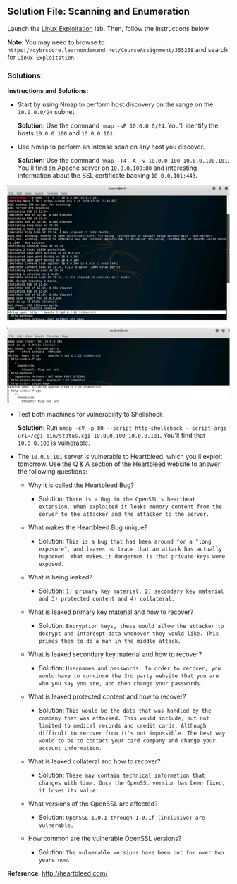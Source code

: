 ## Solution File: Scanning and Enumeration
Launch the [Linux Exploitation](https://cybrscore.learnondemand.net/Lab/28535) lab. Then, follow the instructions below.

**Note**: You may need to browse to `https://cybrscore.learnondemand.net/CourseAssignment/355258` and search for `Linux Exploitation`.

### Solutions: 

**Instructions and Solutions:**

- Start by using Nmap to perform host discovery on the range on the `10.0.0.0/24` subnet.

    **Solution**: Use the command `nmap -sP 10.0.0.0/24`. You'll identify the hosts `10.0.0.100` and `10.0.0.101`.

- Use Nmap to perform an intense scan on any host you discover.

  **Solution**: Use the command `nmap -T4 -A -v 10.0.0.100 10.0.0.100.101`. You'll find an Apache server on `10.0.0.100:80` and interesting information about the SSL certificate backing `10.0.0.101:443`.


![](Images/100_version_scan.png)

![](Images/101_version_scan.png)

- Test both machines for vulnerability to Shellshock.

   **Solution**: Run `nmap -sV -p 80 --script http-shellshock --script-args uri=/cgi-bin/status.cgi 10.0.0.100 10.0.0.101`. You'll find that `10.0.0.100` is vulnerable.

- The `10.0.0.101` server is vulnerable to Heartbleed, which you'll exploit tomorrow. Use the Q & A section of the [Heartbleed website](http://heartbleed.com) to answer the following questions:

    - Why it is called the Heartbleed Bug?
      - Solution: `There is a Bug in the OpenSSL's heartbeat extension. When exploited it leaks memory content from the server to the attacker and the attacker to the server. `

    - What makes the Heartbleed Bug unique?
      - Solution: `This is a bug that has been around for a "long exposure", and leaves no trace that an attack has actually happened. What makes it dangerous is that private keys were exposed.`

    - What is being leaked?
      - Solution: `1) primary key material, 2) secondary key material and 3) protected content and 4) collateral.`
   
   - What is leaked primary key material and how to recover?
      - Solution: `Encryption keys, these would allow the attacker to decrypt and intercept data whenever they would like. This primes them to do a man in the middle attack. `
   
   - What is leaked secondary key material and how to recover?
      - Solution: `Usernames and passwords. In order to recover, you would have to convince the 3rd party website that you are who you say you are, and then change your passwords.`

    - What is leaked protected content and how to recover?
      - Solution: `This would be the data that was handled by the company that was attacked. This would include, but not limited to medical records and credit cards. Although difficult to recover from it's not impossible. The best way would to be to contact your card company and change your account information. `

    - What is leaked collateral and how to recover?
      - Solution: `These may contain technical information that changes with time. Once the OpenSSL version has been fixed, it loses its value. `

    - What versions of the OpenSSL are affected?
      - Solution: `OpenSSL 1.0.1 through 1.0.1f (inclusive) are vulnerable.`

    - How common are the vulnerable OpenSSL versions?
      - Solution: `The vulnerable versions have been out for over two years now.`
    
**Reference**: http://heartbleed.com/
